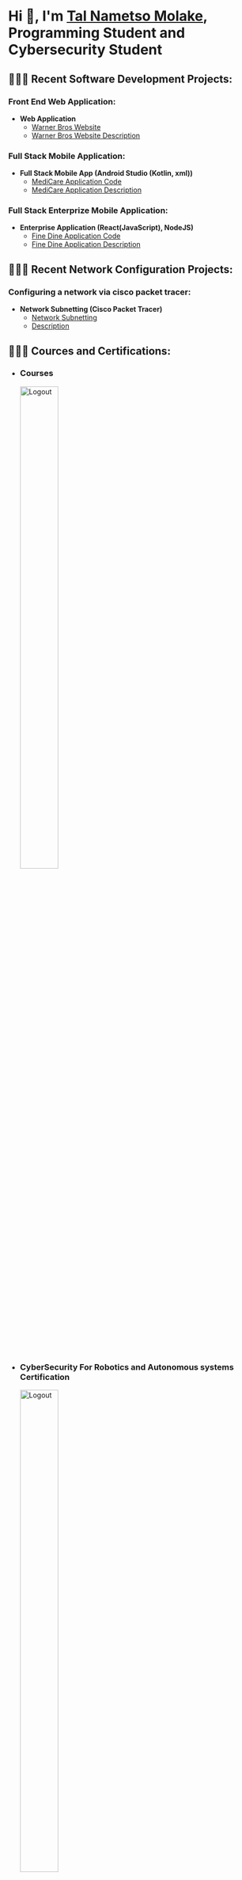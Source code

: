 <h1>Hi 👋, I'm <a href="https://www.linkedin.com/in/tal-molake-501594297/">Tal Nametso Molake</a>, <br/><a>Programming Student and Cybersecurity Student</a>

<h2>👩🏽‍💻 Recent Software Development Projects:</h2>
<h3>Front End Web Application:</h3>

- <b>Web Application</b>
  - [Warner Bros Website](https://talmolake.github.io/warner/)
  - [Warner Bros Website Description](https://github.com/talmolake/warner)
    
<h3>Full Stack Mobile Application:</h3>

- <b>Full Stack Mobile App (Android Studio (Kotlin, xml))</b>
  - [MediCare Application Code](https://github.com/talmolake/medicare)
  - [MediCare Application Description](https://github.com/talmolake/medicare/blob/master/README.md)


<h3>Full Stack Enterprize Mobile Application:</h3>

- <b>Enterprise Application (React(JavaScript), NodeJS)</b>
  - [Fine Dine Application Code](https://github.com/talmolake/finedine)
  - [Fine Dine Application Description](https://github.com/talmolake/finedine/blob/master/README.md)


<h2>👩🏽‍💻 Recent Network Configuration Projects:</h2>
<h3>Configuring a network via cisco packet tracer:</h3>

- <b>Network Subnetting (Cisco Packet Tracer)</b>
  - [Network Subnetting](https://github.com/talmolake/network-subnetting)
  - [Description](https://github.com/talmolake/network-subnetting/blob/master/README.md) 

<h2>👩🏽‍🎓 Cources and Certifications:</h2>

  - <h3>Courses</h3><img src="https://imgur.com/O8EN3Qs.png" height="50%" width="40%" alt="Logout"/>
  - <h3>CyberSecurity For Robotics and Autonomous systems Certification</h3><img src="https://imgur.com/l5ATQnx.png" height="50%" width="40%" alt="Logout"/>
  - <h3>Deep Web And Cyber Security certification</h3><img src="https://imgur.com/wqQ4SmV.png" height="50%" width="40%" alt="Logout"/>

<h2>🤳 Connect with me:</h2>

<a href="mailto:talmolake@gmail.com">
  <img align="left" alt="TalMolake | Gmail" width="22px" src="https://cdn.jsdelivr.net/npm/simple-icons@v3/icons/gmail.svg" />
</a>
<a href="https://www.linkedin.com/in/tal-molake-501594297/">
  <img align="left" alt="TalMolake | LinkedIn" width="22px" src="https://cdn.jsdelivr.net/npm/simple-icons@v3/icons/linkedin.svg" />
</a>

<!--
**talmolake/talmolake** is a ✨ _special_ ✨ repository because its `README.md` (this file) appears on your GitHub profile.

Here are some ideas to get you started:

- 🔭 I’m currently working on ...
- 🌱 I’m currently learning ...
- 👯 I’m looking to collaborate on ...
- 🤔 I’m looking for help with ...
- 💬 Ask me about ...
- 📫 How to reach me: ...
- 😄 Pronouns: ...
- ⚡ Fun fact: ...
-->
